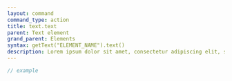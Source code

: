 ```yaml
---
layout: command
command_type: action
title: text.text
parent: Text element
grand_parent: Elements
syntax: getText("ELEMENT_NAME").text()
description: Lorem ipsum dolor sit amet, consectetur adipiscing elit, sed do eiusmod tempor incididunt ut labore et dolore magna aliqua. Ut enim ad minim veniam, quis nostrud exercitation ullamco laboris nisi ut aliquip ex ea commodo consequat.
---
```


```javascript
// example
```